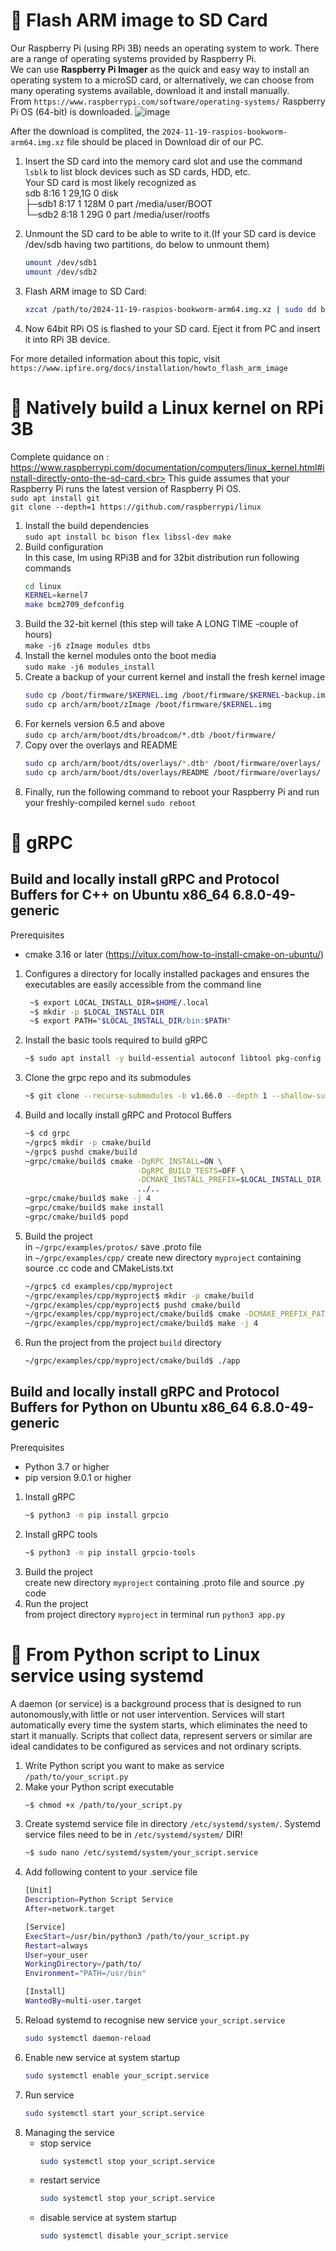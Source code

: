 # 🔸 Flash ARM image to SD Card<br>
Our Raspberry Pi (using RPi 3B) needs an operating system to work. There are a range of operating systems provided by Raspberry Pi.<br>
We can use <b>Raspberry Pi Imager</b> as the quick and easy way to install an operating system to a microSD card, or
alternatively, we can choose from many operating systems available, download it and install manually.<br>
From `https://www.raspberrypi.com/software/operating-systems/` Raspberry Pi OS (64-bit) is downloaded.
![image](https://github.com/user-attachments/assets/b13ee226-5e6b-44b8-8ada-3bafec3314a4)<br>

After the download is complited, the `2024-11-19-raspios-bookworm-arm64.img.xz` file should be placed in Download dir of our PC.<br>
1. Insert the SD card into the memory card slot and use the command `lsblk` to list block devices such as SD cards, HDD, etc.<br>
    Your SD card is most likely recognized as<br>
    sdb                        8:16   1  29,1G   0 disk<br>
      ├─sdb1                  8:17   1   128M  0 part  /media/user/BOOT<br>
      └─sdb2                  8:18   1    29G   0 part  /media/user/rootfs<br>
      
2. Unmount the SD card to be able to write to it.(If your SD card is device /dev/sdb having two partitions, do below to unmount them)
   ```bash
   umount /dev/sdb1
   umount /dev/sdb2
   
3. Flash ARM image to SD Card:
   ```bash
   xzcat /path/to/2024-11-19-raspios-bookworm-arm64.img.xz | sudo dd bs=1M of=/dev/sdb

4. Now 64bit RPi OS is flashed to your SD card. Eject it from PC and insert it into RPi 3B device.<br>

For more detailed information about this topic, visit `https://www.ipfire.org/docs/installation/howto_flash_arm_image`<br>

# 🔸 Natively build a Linux kernel on RPi 3B<br>
Complete quidance on : https://www.raspberrypi.com/documentation/computers/linux_kernel.html#install-directly-onto-the-sd-card.<br>
This guide assumes that your Raspberry Pi runs the latest version of Raspberry Pi OS. <br>
  `sudo apt install git`<br>
  `git clone --depth=1 https://github.com/raspberrypi/linux`

1. Install the build dependencies <br>
   `sudo apt install bc bison flex libssl-dev make`
2. Build configuration<br>
   In this case, Im using RPi3B and for 32bit distribution run following commands
   ```bash
   cd linux
   KERNEL=kernel7
   make bcm2709_defconfig
3. Build the 32-bit kernel (this step will take A LONG TIME -couple of hours)<br>
   `make -j6 zImage modules dtbs`
4. Install the kernel modules onto the boot media<br>
   `sudo make -j6 modules_install`
5. Create a backup of your current kernel and install the fresh kernel image
   ```bash
   sudo cp /boot/firmware/$KERNEL.img /boot/firmware/$KERNEL-backup.img
   sudo cp arch/arm/boot/zImage /boot/firmware/$KERNEL.img
6. For kernels version 6.5 and above<br>
   `sudo cp arch/arm/boot/dts/broadcom/*.dtb /boot/firmware/`
7. Copy over the overlays and README
   ```bash
   sudo cp arch/arm/boot/dts/overlays/*.dtb* /boot/firmware/overlays/
   sudo cp arch/arm/boot/dts/overlays/README /boot/firmware/overlays/
8. Finally, run the following command to reboot your Raspberry Pi and run your freshly-compiled kernel `sudo reboot`

   
# 🔸 gRPC
## Build and locally install gRPC and Protocol Buffers for C++ on Ubuntu x86_64 6.8.0-49-generic
Prerequisites<br>
 - cmake 3.16 or later (https://vitux.com/how-to-install-cmake-on-ubuntu/)
1. Configures a directory for locally installed packages and ensures the executables are easily accessible from the command line<br>
    ```bash
     ~$ export LOCAL_INSTALL_DIR=$HOME/.local
     ~$ mkdir -p $LOCAL_INSTALL_DIR
     ~$ export PATH="$LOCAL_INSTALL_DIR/bin:$PATH"
2. Install the basic tools required to build gRPC
     ```bash
     ~$ sudo apt install -y build-essential autoconf libtool pkg-config
3. Clone the grpc repo and its submodules
     ```bash
     ~$ git clone --recurse-submodules -b v1.66.0 --depth 1 --shallow-submodules https://github.com/grpc/grpc
4. Build and locally install gRPC and Protocol Buffers
     ```bash
     ~$ cd grpc
     ~/grpc$ mkdir -p cmake/build
     ~/grpc$ pushd cmake/build
     ~grpc/cmake/build$ cmake -DgRPC_INSTALL=ON \
                              -DgRPC_BUILD_TESTS=OFF \
                              -DCMAKE_INSTALL_PREFIX=$LOCAL_INSTALL_DIR \
                              ../..
     ~grpc/cmake/build$ make -j 4
     ~grpc/cmake/build$ make install
     ~grpc/cmake/build$ popd
5. Build the project<br>
    in `~/grpc/examples/protos/` save .proto file<br>
    in `~/grpc/examples/cpp/` create new directory `myproject` containing source .cc code and CMakeLists.txt<br>
    ```bash
    ~/grpc$ cd examples/cpp/myproject
    ~/grpc/examples/cpp/myproject$ mkdir -p cmake/build
    ~/grpc/examples/cpp/myproject$ pushd cmake/build
    ~/grpc/examples/cpp/myproject/cmake/build$ cmake -DCMAKE_PREFIX_PATH=$LOCAL_INSTALL_DIR ../..
    ~/grpc/examples/cpp/myproject/cmake/build$ make -j 4
6. Run the project from the project `build` directory<br>
    ```bash
    ~/grpc/examples/cpp/myproject/cmake/build$ ./app

## Build and locally install gRPC and Protocol Buffers for Python on Ubuntu x86_64 6.8.0-49-generic
Prerequisites<br>
 - Python 3.7 or higher
 - pip version 9.0.1 or higher

1. Install gRPC
   ```bash
   ~$ python3 -m pip install grpcio
2. Install gRPC tools
   ```bash
   ~$ python3 -m pip install grpcio-tools
3. Build the project<br>
   create new directory `myproject` containing .proto file and source .py code<br>
5. Run the project<br>
   from project directory `myproject` in terminal run `python3 app.py`



# 🔸 From Python script to Linux service using <b>systemd</b>
A daemon (or service) is a background process that is designed to run autonomously,with little or not user intervention. Services will start automatically every time the system starts, which eliminates the need to start it manually. Scripts that collect data, represent servers or similar are ideal candidates to be configured as services and not ordinary scripts.<br>
  
1. Write Python script you want to make as service `/path/to/your_script.py`
2. Make your Python script executable
   ```bash
   ~$ chmod +x /path/to/your_script.py
4. Create systemd service file in directory `/etc/systemd/system/`.  Systemd service files need to be in `/etc/systemd/system/` DIR!
   ```bash
   ~$ sudo nano /etc/systemd/system/your_script.service
5. Add following content to your .service file
   ```bash
   [Unit]
   Description=Python Script Service
   After=network.target
   
   [Service]
   ExecStart=/usr/bin/python3 /path/to/your_script.py
   Restart=always
   User=your_user
   WorkingDirectory=/path/to/
   Environment="PATH=/usr/bin"
   
   [Install]
   WantedBy=multi-user.target

6. Reload systemd to recognise new service `your_script.service`
   ```bash
   sudo systemctl daemon-reload
8. Enable new service at system startup
   ```bash
   sudo systemctl enable your_script.service
10. Run service
    ```bash
    sudo systemctl start your_script.service
11. Managing the service
    - stop service
      ```bash
      sudo systemctl stop your_script.service
    - restart service
      ```bash
      sudo systemctl stop your_script.service
    - disable service at system startup
      ```bash
      sudo systemctl disable your_script.service
